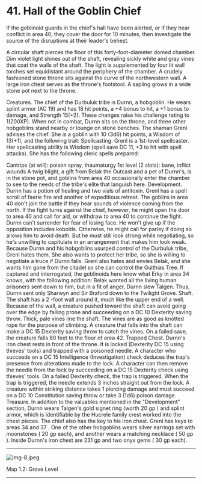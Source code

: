# 41. Hall of the Goblin Chief

If the goblinoid guards in the chief's hall have been alerted, or if they hear conflict in area 40, they cover the door for 10 minutes, then investigate the source of the disruptions at their leader's behest.

A circular shaft pierces the floor of this forty-foot-diameter domed chamber. Dim violet light shines out of the shaft, revealing sickly white and gray vines that coat the walls of the shaft. The light is supplemented by four lit wall torches set equidistant around the periphery of the chamber. A crudely fashioned stone throne sits against the curve of the northwestern wall. A large iron chest serves as the throne's footstool. A sapling grows in a wide stone pot next to the throne.

Creatures. The chief of the Durbuluk tribe is Durnn, a hobgoblin. He wears splint armor (AC 19) and has 18 hit points, a +4 bonus to hit, a +1 bonus to damage, and Strength $15(+2)$. These changes raise his challenge rating to $1(200 \mathrm{XP})$. When not in combat, Durnn sits on the throne, and three other hobgoblins stand nearby or lounge on stone benches.
The shaman Grenl advises the chief. She is a goblin with 10 (3d6) hit points, a Wisdom of $13(+1)$, and the following trait:
Spellcasting. Grenl is a 1st-level spellcaster. Her spellcasting ability is Wisdom (spell save DC 11, +3 to hit with spell attacks). She has the following cleric spells prepared:

Cantrips (at will): poison spray, thaumaturgy
1st level (2 slots): bane, inflict wounds
A twig blight, a gift from Belak the Outcast and a pet of Durnn's, is in the stone pot, and goblins from area 40
occasionally enter the chamber to see to the needs of the tribe's elite that languish here.
Development. Durnn has a potion of healing and two vials of antitoxin. Grenl has a spell scroll of faerie fire and another of expeditious retreat.
The goblins in area 40 don't join the battle if they hear sounds of violence coming from the north. If the fight turns against the chief, however, he might open the door to area 40 and call for aid, or withdraw to area 40 to continue the fight.
Durnn can't surrender for fear of losing face. He won't give up if the opposition includes kobolds. Otherwise, he might call for parley if doing so allows him to avoid death. But he must still look strong while negotiating, so he's unwilling to capitulate in an arrangement that makes him look weak.
Because Durnn and his hobgoblins usurped control of the Durbuluk tribe, Grenl hates them. She also wants to protect her tribe, so she is willing to negotiate a truce if Durnn falls. Grenl also hates and envies Belak, and she wants him gone from the citadel so she can control the Gulthias Tree.
If captured and interrogated, the goblinoids here know what Erky in area 34 knows, with the following addition: Belak wanted all the living human prisoners sent down to him, but in a fit of anger, Durnn slew Talgen. Thus, Durnn sent only Sharwyn and Sir Braford down to the Twilight Grove.
Shaft. The shaft has a 2 -foot wall around it, much like the upper end of a well. Because of the wall, a creature pushed toward the shaft can avoid going over the edge by falling prone and succeeding on a DC 10 Dexterity saving throw. Thick, pale vines line the shaft. The vines are as good as knotted rope for the purpose of climbing.
A creature that falls into the shaft can make a DC 15 Dexterity saving throw to catch the vines. On a failed save, the creature falls 80 feet to the floor of area 42.
Trapped Chest. Durnn's iron chest rests in front of the throne. It is locked (Dexterity DC 15 using thieves' tools) and trapped with a poisoned needle. A character who succeeds on a DC 15 Intelligence (Investigation) check deduces the trap's presence from alterations made to the lock. A character can then remove the needle from the lock by succeeding on a DC 15 Dexterity check using thieves' tools. On a failed Dexterity check, the trap is triggered.
When the trap is triggered, the needle extends 3 inches straight out from the lock. A creature within striking distance takes 1 piercing damage and must succeed on a DC 10 Constitution saving throw or take 3 (1d6) poison damage.
Treasure. In addition to the valuables mentioned in the "Development" section, Durnn wears Talgen's gold signet ring (worth 20 gp ) and splint armor, which is identifiable by the Hucrele family crest worked into the chest pieces. The chief also has the key to his iron chest. Grenl has keys to areas 34 and 37 . One of the other hobgoblins wears silver earrings set with moonstones ( 20 gp each), and another wears a matching necklace ( 50 gp ).
Inside Durnn's iron chest are 231 gp and two onyx gems ( 30 gp each).

---

![img-8.jpeg](DDIA06%20-%20Sunless%20Citadel_img-8.jpeg)

Map 1.2: Grove Level

---